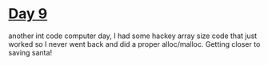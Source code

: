 # [Day 9](https://adventofcode.com/2019/day/9)


another int code computer day, I had some hackey array size code that just worked so I never went back and did a proper alloc/malloc.
Getting closer to saving santa!